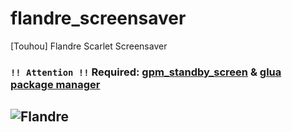 # flandre_screensaver
 [Touhou] Flandre Scarlet Screensaver

### `!! Attention !!` Required: [gpm_standby_screen](https://github.com/Pika-Software/gpm_standby_screen) & [glua package manager](https://github.com/Pika-Software/gpm)

## ![Flandre](https://i.imgur.com/JVB2P3H.gif)
